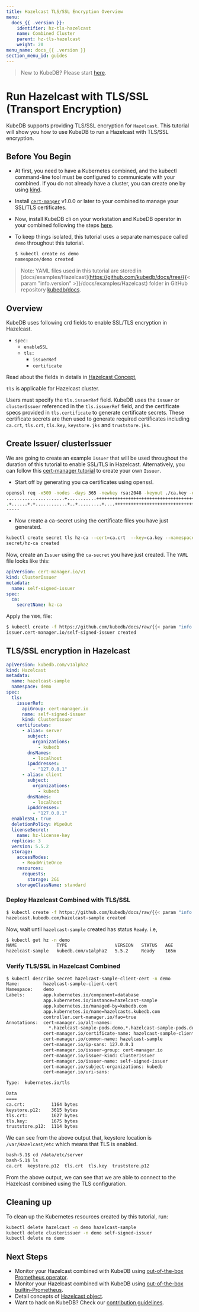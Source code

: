 ```yaml
---
title: Hazelcast TLS/SSL Encryption Overview
menu:
  docs_{{ .version }}:
    identifier: hz-tls-hazelcast
    name: Combined Cluster
    parent: hz-tls-hazelcast
    weight: 20
menu_name: docs_{{ .version }}
section_menu_id: guides
---
```


> New to KubeDB? Please start [here](/docs/README.md).

# Run Hazelcast with TLS/SSL (Transport Encryption)

KubeDB supports providing TLS/SSL encryption for `Hazelcast`. This tutorial will show you how to use KubeDB to run a Hazelcast with TLS/SSL encryption.

## Before You Begin

- At first, you need to have a Kubernetes combined, and the kubectl command-line tool must be configured to communicate with your combined. If you do not already have a cluster, you can create one by using [kind](https://kind.sigs.k8s.io/docs/user/quick-start/).

- Install [`cert-manger`](https://cert-manager.io/docs/installation/) v1.0.0 or later to your combined to manage your SSL/TLS certificates.

- Now, install KubeDB cli on your workstation and KubeDB operator in your combined following the steps [here](/docs/setup/README.md).

- To keep things isolated, this tutorial uses a separate namespace called `demo` throughout this tutorial.

  ```bash
  $ kubectl create ns demo
  namespace/demo created
  ```

> Note: YAML files used in this tutorial are stored in [docs/examples/Hazelcast](https://github.com/kubedb/docs/tree/{{< param "info.version" >}}/docs/examples/Hazelcast) folder in GitHub repository [kubedb/docs](https://github.com/kubedb/docs).

## Overview

KubeDB uses following crd fields to enable SSL/TLS encryption in Hazelcast.

- `spec:`
    - `enableSSL`
    - `tls:`
        - `issuerRef`
        - `certificate`

Read about the fields in details in [Hazelcast Concept](/docs/guides/hazelcast/concepts/hazelcast.md),

`tls` is applicable for  Hazelcast cluster.

Users must specify the `tls.issuerRef` field. KubeDB uses the `issuer` or `clusterIssuer` referenced in the `tls.issuerRef` field, and the certificate specs provided in `tls.certificate` to generate certificate secrets. These certificate secrets are then used to generate required certificates including `ca.crt`, `tls.crt`, `tls.key`, `keystore.jks` and `truststore.jks`.

## Create Issuer/ clusterIssuer

We are going to create an example `Issuer` that will be used throughout the duration of this tutorial to enable SSL/TLS in Hazelcast. Alternatively, you can follow this [cert-manager tutorial](https://cert-manager.io/docs/configuration/ca/) to create your own `Issuer`.

- Start off by generating you ca certificates using openssl.

```bash
openssl req -x509 -nodes -days 365 -newkey rsa:2048 -keyout ./ca.key -out ./ca.crt -subj "/CN=hazelcast /O=kubedb"
......................+...........+++++++++++++++++++++++++++++++++++++++++++++++++++++++++++++++++*.+............+.....+...+...+.....................+.+++++++++++++++++++++++++++++++++++++++++++++++++++++++++++++++++*....+..+.+..+...............+.+.....+....+...+.....+.............+.........+..+...+.+......+........+++++++++++++++++++++++++++++++++++++++++++++++++++++++++++++++++
.+......+.+............+..+.........+....+++++++++++++++++++++++++++++++++++++++++++++++++++++++++++++++++*......+...+++++++++++++++++++++++++++++++++++++++++++++++++++++++++++++++++*..............+..........+...+.....+.+.....+....+......+.....+.+......+..+.+..+.........+...+..........+..+.................................+.......+.....................+..+......................+......+.....+...+....+..+....+.........+...+..............+....+..+...+.+........+.+..+.........+...+................+..+...+.......+............+...+........+..........+++++++++++++++++++++++++++++++++++++++++++++++++++++++++++++++++
-----

```

- Now create a ca-secret using the certificate files you have just generated.

```bash
kubectl create secret tls hz-ca --cert=ca.crt  --key=ca.key --namespace=cert-manager 
secret/hz-ca created
```

Now, create an `Issuer` using the `ca-secret` you have just created. The `YAML` file looks like this:

```yaml
apiVersion: cert-manager.io/v1
kind: ClusterIssuer
metadata:
  name: self-signed-issuer
spec:
  ca:
    secretName: hz-ca
```

Apply the `YAML` file:

```bash
$ kubectl create -f https://github.com/kubedb/docs/raw/{{< param "info.version" >}}/docs/examples/hazelcast/tls/hz-issuer.yaml
issuer.cert-manager.io/self-signed-issuer created
```

## TLS/SSL encryption in Hazelcast

```yaml
apiVersion: kubedb.com/v1alpha2
kind: Hazelcast
metadata:
  name: hazelcast-sample
  namespace: demo
spec:
  tls:
    issuerRef:
      apiGroup: cert-manager.io
      name: self-signed-issuer
      kind: ClusterIssuer
    certificates:
      - alias: server
        subject:
          organizations:
            - kubedb
        dnsNames:
          - localhost
        ipAddresses:
          - "127.0.0.1"
      - alias: client
        subject:
          organizations:
            - kubedb
        dnsNames:
          - localhost
        ipAddresses:
          - "127.0.0.1"
  enableSSL: true
  deletionPolicy: WipeOut
  licenseSecret:
    name: hz-license-key
  replicas: 3
  version: 5.5.2
  storage:
    accessModes:
      - ReadWriteOnce
    resources:
      requests:
        storage: 2Gi
    storageClassName: standard

```

### Deploy Hazelcast Combined with TLS/SSL

```bash
$ kubectl create -f https://github.com/kubedb/docs/raw/{{< param "info.version" >}}/docs/examples/hazelcast/tls/hazelcast-sample.yaml
hazelcast.kubedb.com/hazelcast-sample created
```

Now, wait until `hazelcast-sample` created has status `Ready`. i.e,

```bash
$ kubectl get hz -n demo
NAME               TYPE                  VERSION   STATUS   AGE
hazelcast-sample   kubedb.com/v1alpha2   5.5.2     Ready    165m
```

### Verify TLS/SSL in Hazelcast Combined

```bash
$ kubectl describe secret hazelcast-sample-client-cert -n demo
Name:         hazelcast-sample-client-cert
Namespace:    demo
Labels:       app.kubernetes.io/component=database
              app.kubernetes.io/instance=hazelcast-sample
              app.kubernetes.io/managed-by=kubedb.com
              app.kubernetes.io/name=hazelcasts.kubedb.com
              controller.cert-manager.io/fao=true
Annotations:  cert-manager.io/alt-names:
                *.hazelcast-sample-pods.demo,*.hazelcast-sample-pods.demo.svc,*.hazelcast-sample-pods.demo.svc.cluster.local,hazelcast-sample,hazelcast-sa...
              cert-manager.io/certificate-name: hazelcast-sample-client-cert
              cert-manager.io/common-name: hazelcast-sample
              cert-manager.io/ip-sans: 127.0.0.1
              cert-manager.io/issuer-group: cert-manager.io
              cert-manager.io/issuer-kind: ClusterIssuer
              cert-manager.io/issuer-name: self-signed-issuer
              cert-manager.io/subject-organizations: kubedb
              cert-manager.io/uri-sans: 

Type:  kubernetes.io/tls

Data
====
ca.crt:          1164 bytes
keystore.p12:    3615 bytes
tls.crt:         1627 bytes
tls.key:         1675 bytes
truststore.p12:  1114 bytes
```

We can see from the above output that, keystore location is `/var/Hazelcast/etc` which means that TLS is enabled.

```bash
bash-5.1$ cd /data/etc/server
bash-5.1$ ls
ca.crt	keystore.p12  tls.crt  tls.key	truststore.p12
```

From the above output, we can see that we are able to connect to the Hazelcast combined using the TLS configuration.

## Cleaning up

To clean up the Kubernetes resources created by this tutorial, run:

```bash
kubectl delete hazelcast -n demo hazelcast-sample
kubectl delete clusterissuer -n demo self-signed-issuer
kubectl delete ns demo
```

## Next Steps

- Monitor your Hazelcast combined with KubeDB using [out-of-the-box Prometheus operator](/docs/guides/hazelcast/monitoring/prometheus-operator.md).
- Monitor your Hazelcast combined with KubeDB using [out-of-the-box builtin-Prometheus](/docs/guides/hazelcast/monitoring/prometheus-builtin.md).
- Detail concepts of [Hazelcast object](/docs/guides/hazelcast/concepts/hazelcast.md).
- Want to hack on KubeDB? Check our [contribution guidelines](/docs/CONTRIBUTING.md).
